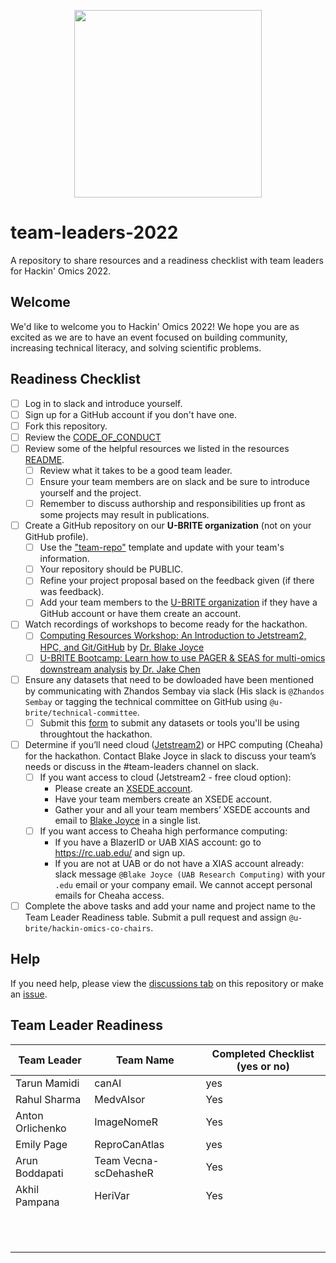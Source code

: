 <p align="center">
  <img
    width="300"
    height="300"
    src="logos/hackinomics_logo_green.png"
  >
</p>

# team-leaders-2022

A repository to share resources and a readiness checklist with team leaders for Hackin' Omics 2022.

## Welcome

We'd like to welcome you to Hackin' Omics 2022! We hope you are as excited as we are to have an event focused on building community, increasing technical literacy, and solving scientific problems.


## Readiness Checklist

- [ ] Log in to slack and introduce yourself.
- [ ] Sign up for a GitHub account if you don't have one.
- [ ] Fork this repository.
- [ ] Review the [CODE_OF_CONDUCT](CODE_OF_CONDUCT.md)
- [ ] Review some of the helpful resources we listed in the resources [README](https://github.com/u-brite/team-leaders-2022/blob/main/resources/README.md).
    - [ ] Review what it takes to be a good team leader.
    - [ ] Ensure your team members are on slack and be sure to introduce yourself and the project.
    - [ ] Remember to discuss authorship and responsibilities up front as some projects may result in publications.
- [ ] Create a GitHub repository on our **U-BRITE organization** (not on your GitHub profile).
    - [ ] Use the ["team-repo"](https://github.com/u-brite/team-repo-template) template and update with your team's information.
    - [ ] Your repository should be PUBLIC.
    - [ ] Refine your project proposal based on the feedback given (if there was feedback).
    - [ ] Add your team members to the [U-BRITE organization](https://github.com/orgs/u-brite/teams/hackin-omics/members) if they have a GitHub account or have them create an account.
- [ ] Watch recordings of workshops to become ready for the hackathon.
    - [ ] [Computing Resources Workshop: An Introduction to Jetstream2, HPC, and Git/GitHub](https://uab.box.com/s/ddsxtndjci74uob55xil6qwcrp6ksjjl) by [Dr. Blake Joyce](https://github.com/bjoyce3)
    - [ ] [U-BRITE Bootcamp: Learn how to use PAGER & SEAS for multi-omics downstream analysis](https://github.com/u-brite/u-brite-bootcamp) [by Dr. Jake Chen](https://github.com/jakechen1)
- [ ] Ensure any datasets that need to be dowloaded have been mentioned by communicating with Zhandos Sembay via slack (His slack is `@Zhandos Sembay` or tagging the technical committee on GitHub using `@u-brite/technical-committee`.
  - [ ] Submit this [form](https://airtable.com/shrnpxEogyAzlRWGX) to submit any datasets or tools you'll be using throughtout the hackathon.
- [ ] Determine if you’ll need cloud ([Jetstream2](https://jetstream-cloud.org/about/index.html)) or HPC computing (Cheaha) for the hackathon. Contact Blake Joyce in slack to discuss your team’s needs or discuss in the #team-leaders  channel on slack.
  - [ ] If you want access to cloud (Jetstream2 - free cloud option):
    - Please create an [XSEDE account](https://portal.xsede.org/my-xsede?p_p_id=58&p_p_lifecycle=0&p_p_state=maximized&p_p_mode=view&_58_struts_action=%2Flogin%2Fcreate_account).
    - Have your team members create an XSEDE account.
    - Gather your and all your team members’ XSEDE accounts and email to [Blake Joyce](bjoyce@uab.edu) in a single list.
  - [ ] If you want access to Cheaha high performance computing:
    - If you have a BlazerID or UAB XIAS account: go to https://rc.uab.edu/ and sign up.
    - If you are not at UAB or do not have a XIAS account already: slack message `@Blake Joyce (UAB Research Computing)` with your `.edu` email or your company email. We cannot accept personal emails for Cheaha access.
- [ ] Complete the above tasks and add your name and project name to the Team Leader Readiness table. Submit a pull request and assign `@u-brite/hackin-omics-co-chairs`.

## Help

If you need help, please view the [discussions tab](https://github.com/u-brite/team-leaders-2022/discussions) on this repository or make an [issue](https://github.com/u-brite/team-leaders-2022/issues/new).

## Team Leader Readiness

| Team Leader | Team Name | Completed Checklist (yes or no) |
|-------------|-----------|---------------------------------|
|Tarun Mamidi |   canAI   |            yes                  |
|Rahul Sharma |MedvAIsor  | Yes                             |
|Anton Orlichenko	|ImageNomeR	|Yes                          |
|Emily Page	|ReproCanAtlas	|yes                            |
|Arun Boddapati| Team Vecna-scDehasheR|Yes                  |
|Akhil Pampana| HeriVar   | Yes                             |
|             |           |                                 |
|             |           |                                 |
|             |           |                                 |
|             |           |                                 |
|             |           |                                 |
|             |           |                                 |
|             |           |                                 |
|             |           |                                 |
|             |           |                                 |
|             |           |                                 |
|             |           |                                 |
